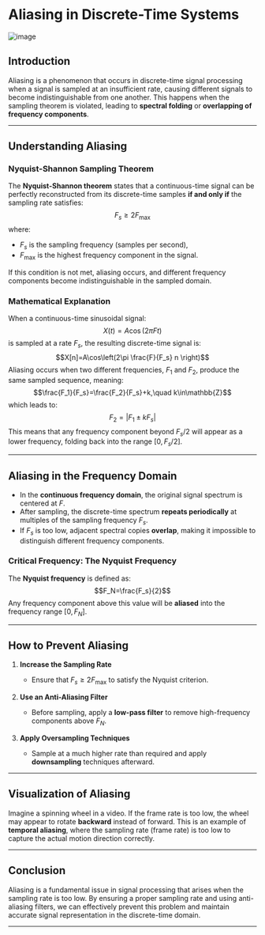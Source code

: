 # **Aliasing in Discrete-Time Systems**

![image](https://github.com/user-attachments/assets/28f73f3c-f940-4a1e-8d9e-cfc0a61a26c2)


## **Introduction**

Aliasing is a phenomenon that occurs in discrete-time signal processing when a signal is sampled at an insufficient rate, causing different signals to become indistinguishable from one another. This happens when the sampling theorem is violated, leading to **spectral folding** or **overlapping of frequency components**.

---

## **Understanding Aliasing**

### **Nyquist-Shannon Sampling Theorem**
The **Nyquist-Shannon theorem** states that a continuous-time signal can be perfectly reconstructed from its discrete-time samples **if and only if** the sampling rate satisfies:
$$F_s\geq2F_{\max}$$
where:
- $F_s$ is the sampling frequency (samples per second),
- $F_{\max}$ is the highest frequency component in the signal.

If this condition is not met, aliasing occurs, and different frequency components become indistinguishable in the sampled domain.

### **Mathematical Explanation**
When a continuous-time sinusoidal signal:
$$X(t)=A\cos(2\pi F t)$$
is sampled at a rate $F_s$, the resulting discrete-time signal is:
$$X[n]=A\cos\left(2\pi \frac{F}{F_s} n \right)$$
Aliasing occurs when two different frequencies, $F_1$ and $F_2$, produce the same sampled sequence, meaning:
$$\frac{F_1}{F_s}=\frac{F_2}{F_s}+k,\quad k\in\mathbb{Z}$$
which leads to:
$$F_2=|F_1\pm kF_s|$$
This means that any frequency component beyond $F_s/2$ will appear as a lower frequency, folding back into the range $[0,F_s/2]$.

---

## **Aliasing in the Frequency Domain**

- In the **continuous frequency domain**, the original signal spectrum is centered at $F$.
- After sampling, the discrete-time spectrum **repeats periodically** at multiples of the sampling frequency $F_s$.
- If $F_s$ is too low, adjacent spectral copies **overlap**, making it impossible to distinguish different frequency components.

### **Critical Frequency: The Nyquist Frequency**
The **Nyquist frequency** is defined as:
$$F_N=\frac{F_s}{2}$$
Any frequency component above this value will be **aliased** into the frequency range $[0,F_N]$.

---

## **How to Prevent Aliasing**

1. **Increase the Sampling Rate**
   - Ensure that $F_s\geq2F_{\max}$ to satisfy the Nyquist criterion.

2. **Use an Anti-Aliasing Filter**
   - Before sampling, apply a **low-pass filter** to remove high-frequency components above $F_N$.

3. **Apply Oversampling Techniques**
   - Sample at a much higher rate than required and apply **downsampling** techniques afterward.

---

## **Visualization of Aliasing**
Imagine a spinning wheel in a video. If the frame rate is too low, the wheel may appear to rotate **backward** instead of forward. This is an example of **temporal aliasing**, where the sampling rate (frame rate) is too low to capture the actual motion direction correctly.

---

## **Conclusion**
Aliasing is a fundamental issue in signal processing that arises when the sampling rate is too low. By ensuring a proper sampling rate and using anti-aliasing filters, we can effectively prevent this problem and maintain accurate signal representation in the discrete-time domain.

---
